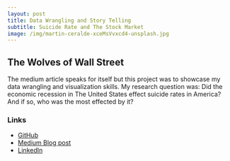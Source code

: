 ```yaml
---
layout: post
title: Data Wrangling and Story Telling 
subtitle: Suicide Rate and The Stock Market    
image: /img/martin-ceralde-xceMsVvxcd4-unsplash.jpg
---
```

## The Wolves of Wall Street  
The medium article speaks for itself but this project was to showcase my data wrangling and visualization skills. My research question was: Did the economic recession in The United States effect suicide rates in America? And if so, who was the most effected by it?


### Links  
-  [GitHub](https://github.com/ethanmjansen/LS_DS10_BuildWeek/blob/master/BetterBuildWeek.ipynb)  
- [Medium Blog post](https://medium.com/@ethanm.jansen/the-united-states-market-crash-of-2008-and-its-effect-on-suicide-rate-c9133c04169d?sk=5d5667f8211d613c065d2c2347e475e5) 
- [LinkedIn](https://www.linkedin.com/in/ethanjansen/)
